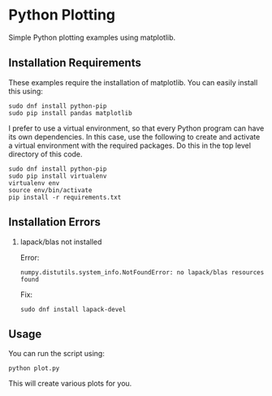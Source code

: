 # Python Plotting

Simple Python plotting examples using matplotlib.

## Installation Requirements

These examples require the installation of matplotlib. You can easily
install this using:

```
sudo dnf install python-pip
sudo pip install pandas matplotlib
```

I prefer to use a virtual environment, so that every Python program
can have its own dependencies. In this case, use the following to
create and activate a virtual environment with the required
packages. Do this in the top level directory of this code.

```
sudo dnf install python-pip
sudo pip install virtualenv
virtualenv env
source env/bin/activate
pip install -r requirements.txt
```

## Installation Errors

1. lapack/blas not installed

    Error:

    ```
    numpy.distutils.system_info.NotFoundError: no lapack/blas resources found
    ```

    Fix:

    ```
    sudo dnf install lapack-devel
    ```

## Usage

You can run the script using:

```
python plot.py
```

This will create various plots for you.
